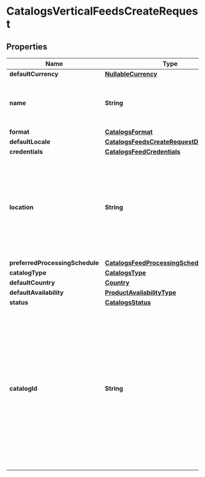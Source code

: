 

# CatalogsVerticalFeedsCreateRequest

## Properties

Name | Type | Description | Notes
------------ | ------------- | ------------- | -------------
**defaultCurrency** | [**NullableCurrency**](NullableCurrency.md) |  |  [optional]
**name** | **String** | A human-friendly name associated to a given feed. | 
**format** | [**CatalogsFormat**](CatalogsFormat.md) |  | 
**defaultLocale** | [**CatalogsFeedsCreateRequestDefaultLocale**](CatalogsFeedsCreateRequestDefaultLocale.md) |  | 
**credentials** | [**CatalogsFeedCredentials**](CatalogsFeedCredentials.md) |  |  [optional]
**location** | **String** | The URL where a feed is available for download. This URL is what Pinterest will use to download a feed for processing. | 
**preferredProcessingSchedule** | [**CatalogsFeedProcessingSchedule**](CatalogsFeedProcessingSchedule.md) |  |  [optional]
**catalogType** | [**CatalogsType**](CatalogsType.md) |  | 
**defaultCountry** | [**Country**](Country.md) |  | 
**defaultAvailability** | [**ProductAvailabilityType**](ProductAvailabilityType.md) |  |  [optional]
**status** | [**CatalogsStatus**](CatalogsStatus.md) |  |  [optional]
**catalogId** | **String** | Catalog id pertaining to the feed. If not provided, feed will use a default catalog based on type. At the moment a catalog can not have multiple creative assets feeds but this will change in the future. |  [optional]




